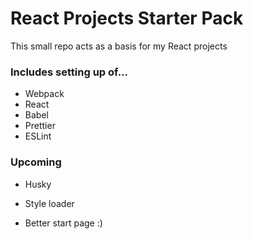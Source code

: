 # React Projects Starter Pack

This small repo acts as a basis for my React projects

### Includes setting up of...
- Webpack
- React
- Babel
- Prettier
- ESLint

### Upcoming
- Husky

- Style loader
- Better start page :)

